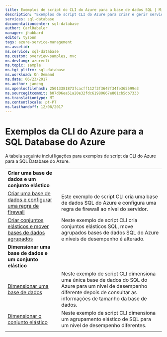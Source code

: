 ```yaml
---
title: Exemplos de script do CLI do Azure para a base de dados SQL | Microsoft Docs
description: "Exemplos de script CLI do Azure para criar e gerir servidores SQL Database do Azure, conjuntos elásticos, bases de dados e as firewalls."
services: sql-database
documentationcenter: sql-database
author: CarlRabeler
manager: jhubbard
editor: tysonn
tags: azure-service-management
ms.assetid: 
ms.service: sql-database
ms.custom: overview-samples, mvc
ms.devlang: azurecli
ms.topic: sample
ms.tgt_pltfrm: sql-database
ms.workload: On Demand
ms.date: 06/23/2017
ms.author: janeng
ms.openlocfilehash: 25013381873fcacff112f3f3647f34fe365599e3
ms.sourcegitcommit: b07d06ea51a20e32fdc61980667e801cb5db7333
ms.translationtype: MT
ms.contentlocale: pt-PT
ms.lasthandoff: 12/08/2017
---
```

# <a name="azure-cli-samples-for-azure-sql-database"></a>Exemplos da CLI do Azure para a SQL Database do Azure

A tabela seguinte inclui ligações para exemplos de script da CLI do Azure para a SQL Database do Azure.

| |  |
|---|---|
|**Criar uma base de dados e um conjunto elástico**||
| [Criar uma base de dados e configurar uma regra de firewall](scripts/sql-database-create-and-configure-database-cli.md?toc=%2fcli%2fazure%2ftoc.json) | Este exemplo de script CLI cria uma base de dados SQL do Azure e configura uma regra de firewall ao nível do servidor. |
| [Criar conjuntos elásticos e mover bases de dados agrupados](scripts/sql-database-move-database-between-pools-cli.md?toc=%2fcli%2fazure%2ftoc.json) | Neste exemplo de script CLI cria conjuntos elásticos SQL, move agrupados bases de dados SQL do Azure e níveis de desempenho é alterado.|
|**Dimensionar uma base de dados e um conjunto elástico**||
| [Dimensionar uma base de dados](scripts/sql-database-monitor-and-scale-database-cli.md?toc=%2fcli%2fazure%2ftoc.json) | Neste exemplo de script CLI dimensiona uma única base de dados do SQL do Azure para um nível de desempenho diferente depois de consultar as informações de tamanho da base de dados. |
| [Dimensionar o conjunto elástico](scripts/sql-database-scale-pool-cli.md?toc=%2fcli%2fazure%2ftoc.json) | Neste exemplo de script CLI dimensiona um agrupamento elástico de SQL para um nível de desempenho diferentes.  |
|||
